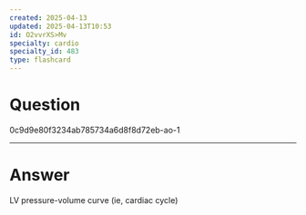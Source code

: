 ```yaml
---
created: 2025-04-13
updated: 2025-04-13T10:53
id: O2vvrXS>Mv
specialty: cardio
specialty_id: 483
type: flashcard
---
```


# Question
0c9d9e80f3234ab785734a6d8f8d72eb-ao-1

---

# Answer
LV pressure-volume curve (ie, cardiac cycle)